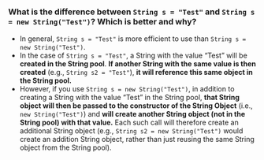 ### What is the difference between `String s = "Test"` and `String s = new String("Test")`? Which is better and why?
- In general,  `String s = "Test"`  is more efficient to use than  `String s = new String("Test")`.
- In the case of  `String s = "Test"`, a String with the value “Test” will be **created in the String pool**. **If another String with the same value is then created** (e.g.,  `String s2 = "Test"`), **it will reference this same object in the String pool.**
- However, if you use  `String s = new String("Test")`, in addition to creating a String with the value “Test” in the String pool, **that String object will then be passed to the constructor of the String Object** (i.e.,  `new String("Test")`) and **will create another String object (not in the String pool) with that value.** Each such call will therefore create an additional String object (e.g.,  `String s2 = new String("Test")`  would create an addition String object, rather than just reusing the same String object from the String pool).
<!--stackedit_data:
eyJoaXN0b3J5IjpbLTc3MDY0MjA3N119
-->